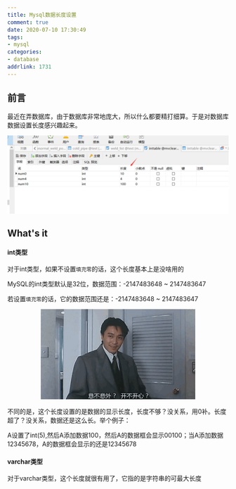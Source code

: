 ```yaml
---
title: Mysql数据长度设置
comment: true
date: 2020-07-10 17:30:49
tags: 
- mysql 
categories: 
- database
addrlink: 1731
---
```


## 前言

最近在弄数据库，由于数据库非常地庞大，所以什么都要精打细算。于是对数据库数据设置长度感兴趣起来。

![img1](./Mysql数据长度设置/1.png)

## What's it

#### int类型

对于int类型，如果不设置`填充零`的话，这个长度基本上是没啥用的

MySQL的int类型默认是32位，数据范围：-2147483648 ~ 2147483647

若设置`填充零`的话，它的数据范围还是：-2147483648 ~ 2147483647


<div style="width:70%;margin:auto;">

![img2](./Mysql数据长度设置/2.gif)

</div>


不同的是，这个长度设置的是数据的显示长度，长度不够？没关系，用0补。长度超了？没关系，数据还是这么长。举个例子：

A设置了int(5),然后A添加数据100，然后A的数据框会显示00100；当A添加数据12345678，A的数据框会显示的还是12345678


#### varchar类型

对于varchar类型，这个长度就很有用了，它指的是字符串的可最大长度